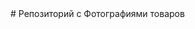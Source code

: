 <meta http-equiv="refresh" content="1; url=http://cruma.ru/#repo_bot">

<title>Репозиторий с Фотографиями товаров</title>
# Репозиторий с Фотографиями товаров
